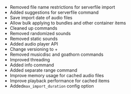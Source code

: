 - Removed file name restrictions for serverfile import
- Added suggestions for serverfile command
- Save import date of audio files
- Allow bulk applying to bundles and other container items
- Cleaned up commands
- Removed randomized sounds
- Removed static sounds
- Added audio player API
- Change versioning to <modversion>+<minecraftversion>
- Removed musicdisc and goathorn commands
- Improved threading
- Added info command
- Added separate range command
- Improve memory usage for cached audio files
- Improve playback performance for cached items
- Added`max_import_duration` config option
